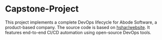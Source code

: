 # Capstone-Project
This project implements a complete DevOps lifecycle for Abode Software, a product-based company. The source code is based on [hshar/website](https://github.com/hshar/website). It features end-to-end CI/CD automation using open-source DevOps tools.
